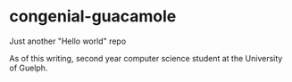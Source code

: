 # congenial-guacamole
Just another "Hello world" repo

As of this writing, second year computer science student at the University of Guelph.

